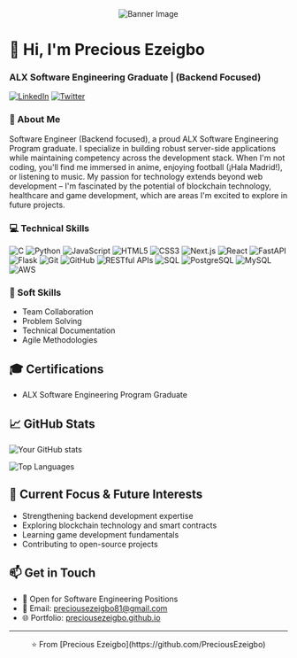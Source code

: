 <!-- Header Banner -->
<div align="center">
  <img src="https://placehold.co/1500x500/808080/FFFFFF?text=Precious+Ezeigbo&font=Ubuntu" alt="Banner Image">
</div>

# 👋 Hi, I'm Precious Ezeigbo
### ALX Software Engineering Graduate |  (Backend Focused)

<div>

[![LinkedIn](https://img.shields.io/badge/LinkedIn-0066cc?style=for-the-badge&logo=linkedin&logoColor=white)]([https://www.linkedin.com/in/precious-ezeigbo](https://www.linkedin.com/in/precious-ezeigbo-38902b247/))
[![Twitter](https://img.shields.io/badge/X-0066cc?style=for-the-badge&logo=x&logoColor=white)](https://twitter.com/preciousezeigbo)

</div>

### 🚀 About Me
Software Engineer (Backend focused), a proud ALX Software Engineering Program graduate. I specialize in building robust server-side applications while maintaining competency across the development stack. When I'm not coding, you'll find me immersed in anime, enjoying football (¡Hala Madrid!), or listening to music. My passion for technology extends beyond web development – I'm fascinated by the potential of blockchain technology, healthcare and game development, which are areas I'm excited to explore in future projects.

### 💻 Technical Skills

<div>

![C](https://img.shields.io/badge/C-00599C?style=for-the-badge&logo=c&logoColor=white)
![Python](https://img.shields.io/badge/Python-3776AB?style=for-the-badge&logo=python&logoColor=white)
![JavaScript](https://img.shields.io/badge/JavaScript-F7DF1E?style=for-the-badge&logo=javascript&logoColor=black)
![HTML5](https://img.shields.io/badge/HTML5-E34F26?style=for-the-badge&logo=html5&logoColor=white)
![CSS3](https://img.shields.io/badge/CSS3-1572B6?style=for-the-badge&logo=css3&logoColor=white)
![Next.js](https://img.shields.io/badge/Next.js-000000?style=for-the-badge&logo=next.js&logoColor=white)
![React](https://img.shields.io/badge/React-20232A?style=for-the-badge&logo=react&logoColor=61DAFB)
![FastAPI](https://img.shields.io/badge/FastAPI-009688?style=for-the-badge&logo=fastapi&logoColor=white)
![Flask](https://img.shields.io/badge/Flask-000000?style=for-the-badge&logo=flask&logoColor=white)
![Git](https://img.shields.io/badge/Git-F05032?style=for-the-badge&logo=git&logoColor=white)
![GitHub](https://img.shields.io/badge/GitHub-181717?style=for-the-badge&logo=github&logoColor=white)
![RESTful APIs](https://img.shields.io/badge/REST-02569B?style=for-the-badge&logo=rest&logoColor=white)
![SQL](https://img.shields.io/badge/SQL-4479A1?style=for-the-badge&logo=mysql&logoColor=white)
![PostgreSQL](https://img.shields.io/badge/PostgreSQL-336791?style=for-the-badge&logo=postgresql&logoColor=white)
![MySQL](https://img.shields.io/badge/MySQL-4479A1?style=for-the-badge&logo=mysql&logoColor=white)
![AWS](https://img.shields.io/badge/AWS-232F3E?style=for-the-badge&logo=amazon-aws&logoColor=white)


</div>

### 🌟 Soft Skills
- Team Collaboration  
- Problem Solving  
- Technical Documentation  
- Agile Methodologies  

## 🎓 Certifications
- ALX Software Engineering Program Graduate

## 📈 GitHub Stats

<div align="left">
  
![Your GitHub stats](https://github-readme-stats.vercel.app/api?username=PreciousEzeigbo&show_icons=true&theme=graywhite&title_color=808080&icon_color=808080)

![Top Languages](https://github-readme-stats.vercel.app/api/top-langs/?username=PreciousEzeigbo&layout=compact&theme=graywhite&title_color=808080)

</div>

## 🎯 Current Focus & Future Interests
- Strengthening backend development expertise  
- Exploring blockchain technology and smart contracts  
- Learning game development fundamentals  
- Contributing to open-source projects  

## 📫 Get in Touch
- 💼 Open for Software Engineering Positions  
- 📧 Email: preciousezeigbo81@gmail.com  
- 🌐 Portfolio: [preciousezeigbo.github.io](https://preciousezeigbo.github.io)



</div>

---
<div align="center">
⭐️ From [Precious Ezeigbo](https://github.com/PreciousEzeigbo)
</div>
